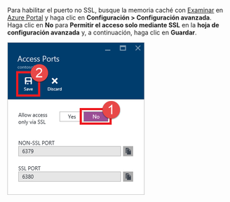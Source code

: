 Para habilitar el puerto no SSL, busque la memoria caché con [Examinar](../articles/redis-cache/cache-configure.md#configure-redis-cache-settings) en [Azure Portal](https://portal.azure.com) y haga clic en **Configuración > Configuración avanzada**. Haga clic en **No** para **Permitir el acceso solo mediante SSL** en la **hoja de configuración avanzada** y, a continuación, haga clic en **Guardar**.

![Configuración de caché en Redis](media/redis-cache-non-ssl-port/redis-cache-non-ssl-port.png)



<!--HONumber=Nov16_HO2-->


